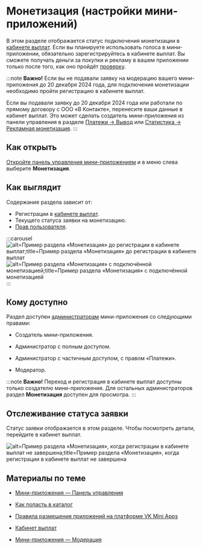 
<!-- ---
title: 'Мини-приложения | Панель управления | Монетизация'
is_hidden: false
is_search_available: true
menu: 'main_menu'
visible_to_search_robots: true
meta_description: 
redirect_to: 
lang: ru
--- -->


# Монетизация (настройки мини-приложений)

В этом разделе отображается статус подключения монетизации в [кабинете выплат](https://cashout.vk.com/). Если вы планируете использовать голоса в мини-приложении, обязательно зарегистрируйтесь в кабинете выплат. Вы сможете получать деньги за покупки и рекламу в вашем приложении только после того, как оно пройдёт [проверку](mini-apps/settings/moderation).

:::note
**Важно!** Если вы не подавали заявку на модерацию вашего мини-приложения до 20 декабря 2024 года, для подключения монетизации необходимо пройти регистрацию в кабинете выплат.

Если вы подавали заявку до 20 декабря 2024 года или работали по прямому договору с ООО «В Контакте», перенесите ваши данные в кабинет выплат. Это может сделать создатель мини-приложения из панели управления в разделе [Платежи&nbsp;&rarr; Вывод](mini-apps/settings/payments/withdrawal) или [Статистика&nbsp;&rarr; Рекламная монетизация](mini-apps/settings/stats/monetization).
:::

## Как открыть

[Откройте панель управления мини-приложением](./overview.md) и в меню слева выберите **Монетизация**.

## Как выглядит

Содержание раздела зависит от:
* Регистрации в [кабинете выплат](https://cashout.vk.com/).
* Текущего статуса заявки на монетизацию.
* [Прав пользователя](#Кому%20доступно).

<!-- exclusions/_images/mini-apps/settings/monetization/before-monetization.png -->
:::carousel
![alt=Пример раздела «Монетизация» до регистрации в кабинете выплат;title=Пример раздела «Монетизация» до регистрации в кабинете выплат](d247ef892981621945725eb56459b348b537179e47e6f25202729e8b "-5084884459011019807")
![alt=Пример раздела «Монетизация» с подключённой монетизацией;title=Пример раздела «Монетизация» с подключённой монетизацией](572b61a2344a83c0bb15c73bd9cf19e581e2e3f73610e28b90d6bd44 "-6096406581708958711")
:::
<!-- exclusions/_images/mini-apps/settings/monetization/monetization-done.png -->

## Кому доступно

Раздел доступен [администраторам](mini-apps/settings/managers) мини-приложения со следующими правами:

* Создатель мини-приложения.

* Администратор с полным доступом.

* Администратор с частичным доступом, с правом «Платежи».

* Модератор.

:::note
**Важно!** Переход и регистрация в кабинете выплат доступны только создателю мини-приложения. Для остальных администраторов раздел **Монетизация** доступен для просмотра.
:::

## Отслеживание статуса заявки

Статус заявки отображается в этом разделе.
Чтобы посмотреть детали, перейдите в кабинет выплат.

<!-- exclusions/_images/mini-apps/settings/monetization/not-completed.png -->
![alt=Пример раздела «Монетизация», когда регистрации в кабинете выплат не завершена;title=Пример раздела «Монетизация», когда регистрации в кабинете выплат не завершена](c59c009d85e578925c7945824f229be81f0faa6e40f6b7e9923a35a3 "-3726621096645878724")

## Материалы по теме

* [Мини-приложения — Панель управления](./overview.md)

* [Как попасть в каталог](mini-apps/catalog/moderation)

* [Правила размещения приложений на платформе VK Mini Apps](mini-apps-rules)

* [Кабинет выплат](https://cashout.vk.com/)

* [Мини-приложения — Модерация](mini-apps/settings/moderation)